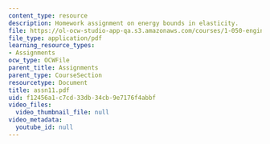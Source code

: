 ```yaml
---
content_type: resource
description: Homework assignment on energy bounds in elasticity.
file: https://ol-ocw-studio-app-qa.s3.amazonaws.com/courses/1-050-engineering-mechanics-i-fall-2007/f12456a1c7cd33db34cb9e7176f4abbf_assn11.pdf
file_type: application/pdf
learning_resource_types:
- Assignments
ocw_type: OCWFile
parent_title: Assignments
parent_type: CourseSection
resourcetype: Document
title: assn11.pdf
uid: f12456a1-c7cd-33db-34cb-9e7176f4abbf
video_files:
  video_thumbnail_file: null
video_metadata:
  youtube_id: null
---
```

